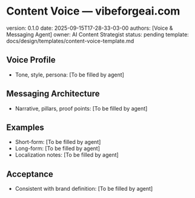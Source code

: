 # Content Voice — vibeforgeai.com

version: 0.1.0
date: 2025-09-15T17-28-33-03-00
authors: [Voice & Messaging Agent]
owner: AI Content Strategist
status: pending
template: docs/design/templates/content-voice-template.md

## Voice Profile
- Tone, style, persona: [To be filled by agent]

## Messaging Architecture
- Narrative, pillars, proof points: [To be filled by agent]

## Examples
- Short-form: [To be filled by agent]
- Long-form: [To be filled by agent]
- Localization notes: [To be filled by agent]

## Acceptance
- Consistent with brand definition: [To be filled by agent]
